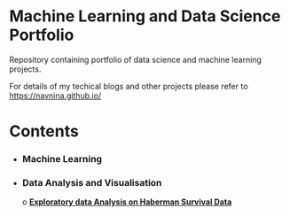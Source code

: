 # Machine Learning and Data Science Portfolio
Repository containing portfolio of data science and machine learning projects.

For details of my techical blogs and other projects please refer to https://navnina.github.io/

# Contents
  * ### Machine Learning
  * ### Data Analysis and Visualisation
    o [**Exploratory data Analysis on Haberman Survival Data**](https://www.google.com)
